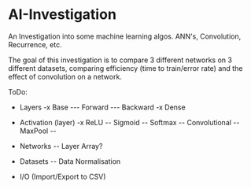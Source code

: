 # AI-Investigation
An Investigation into some machine learning algos. ANN's, Convolution, Recurrence, etc.

The goal of this investigation is to compare 3 different networks on 3 different datasets, comparing efficiency (time to train/error rate) and the effect of convolution on a network. 

ToDo:
 - Layers
 -x Base
 --- Forward
 --- Backward
 -x Dense
 
 - Activation (layer)
 -x ReLU
 -- Sigmoid
 -- Softmax
 -- Convolutional
 -- MaxPool
 --

 - Networks
 -- Layer Array? 

 - Datasets
 -- Data Normalisation
 
 - I/O (Import/Export to CSV)
